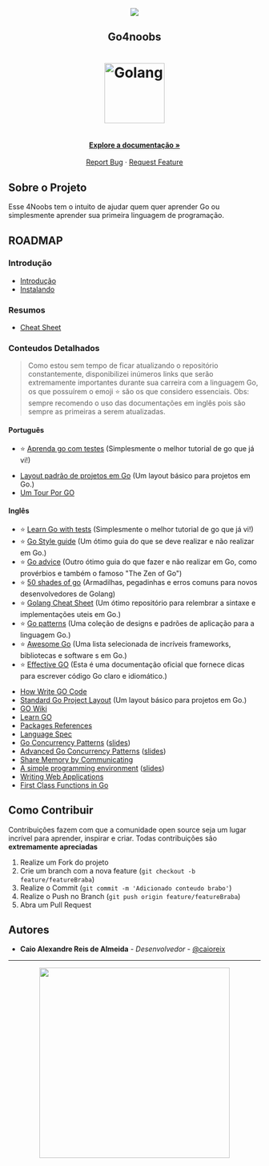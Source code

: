 <!-- Logo 4noobs -->

<p align="center">
  <a href="https://github.com/he4rt/4noobs" target="_blank">
    <img src="./images/4noobs_header.svg">
  </a>
</p>

<!-- Title -->

<p align="center">
  <h2 align="center">Go4noobs</h2>

  <h1 align="center"><img src="./images/go_logo.svg" alt="Golang" width="120"></h1>
  
  <p align="center">
    <br />
    <a href="#ROADMAP"><strong>Explore a documentação »</strong></a>
    <br />
    <br />
    <a href="https://github.com/gaviusking/Go4Noobs/issues/new">Report Bug</a>
    ·
    <a href="https://github.com/gaviusking/Go4Noobs/issues/new">Request Feature</a>
  </p>
</p>

 <!-- ABOUT THE PROJECT -->

## Sobre o Projeto
Esse 4Noobs tem o intuito de ajudar quem quer aprender Go ou simplesmente aprender sua primeira linguagem de programação.

<!-- ROADMAP OF PROJECT -->

## ROADMAP

### Introdução

- [Introdução](./modules/introducao.md#introdução)
- [Instalando](./modules/instalando.md#instalando)

### Resumos

- [Cheat Sheet](./modules/cheat-sheet.md#cheat-sheet)

### Conteudos Detalhados

> Como estou sem tempo de ficar atualizando o repositório constantemente, disponibilizei inúmeros links que serão extremamente importantes durante sua carreira com a linguagem Go, os que possuírem o emoji ⭐ são os que considero essenciais. Obs: sempre recomendo o uso das documentações em inglês pois são sempre as primeiras a serem atualizadas.

#### Português

- ⭐ [Aprenda go com testes](https://quii.gitbook.io/learn-go-with-tests/) (Simplesmente o melhor tutorial de go que já vi!)
>
- [Layout padrão de projetos em Go](https://github.com/golang-standards/project-layout/blob/master/README_ptBR.md) (Um layout básico para projetos em Go.)
- [Um Tour Por GO](https://go-tour-br.appspot.com/welcome/1)

#### Inglês

- ⭐ [Learn Go with tests](https://quii.gitbook.io/learn-go-with-tests/) (Simplesmente o melhor tutorial de go que já vi!)
- ⭐ [Go Style guide](https://github.com/bahlo/go-styleguide) (Um ótimo guia do que se deve realizar e não realizar em Go.)
- ⭐ [Go advice](https://github.com/cristaloleg/go-advice) (Outro ótimo guia do que fazer e não realizar em Go, como provérbios e também o famoso "The Zen of Go")
- ⭐ [50 shades of go](http://devs.cloudimmunity.com/gotchas-and-common-mistakes-in-go-golang/) (Armadilhas, pegadinhas e erros comuns para novos desenvolvedores de Golang)
- ⭐ [Golang Cheat Sheet](https://github.com/a8m/golang-cheat-sheet) (Um ótimo repositório para relembrar a sintaxe e implementações uteis em Go.)
- ⭐ [Go patterns](https://github.com/tmrts/go-patterns) (Uma coleção de designs e padrões de aplicação para a linguagem Go.)
- ⭐ [Awesome Go](https://github.com/avelino/awesome-go) (Uma lista selecionada de incríveis frameworks, bibliotecas e software s em Go.)
- ⭐ [Effective GO](https://golang.org/doc/effective_go.html) (Esta é uma documentação oficial que fornece dicas para escrever código Go claro e idiomático.)
>
- [How Write GO Code](https://golang.org/doc/code.html)
- [Standard Go Project Layout](https://github.com/golang-standards/project-layout) (Um layout básico para projetos em Go.)
- [GO Wiki](https://github.com/golang/go/wiki)
- [Learn GO](https://github.com/golang/go/wiki/Learn)
- [Packages References](https://golang.org/pkg/)
- [Language Spec](https://golang.org/ref/spec)
- [Go Concurrency Patterns](https://www.youtube.com/watch?v=f6kdp27TYZs&ab_channel=GoogleDevelopers) ([slides](https://talks.golang.org/2012/concurrency.slide#1))
- [Advanced Go Concurrency Patterns](https://www.youtube.com/watch?v=QDDwwePbDtw&ab_channel=GoogleDevelopers) ([slides](https://talks.golang.org/2013/advconc.slide#1))
- [Share Memory by Communicating](https://golang.org/doc/codewalk/sharemem/)
- [A simple programming environment](https://vimeo.com/53221558) ([slides](https://talks.golang.org/2012/simple.slide))
- [Writing Web Applications](https://golang.org/doc/articles/wiki/)
- [First Class Functions in Go](https://golang.org/doc/codewalk/functions/)

<!-- CONTRIBUTING -->
## Como Contribuir

Contribuições fazem com que a comunidade open source seja um lugar incrível para aprender, inspirar e criar. Todas contribuições
são **extremamente apreciadas**

1. Realize um Fork do projeto
2. Crie um branch com a nova feature (`git checkout -b feature/featureBraba`)
3. Realize o Commit (`git commit -m 'Adicionado conteudo brabo'`)
4. Realize o Push no Branch (`git push origin feature/featureBraba`)
5. Abra um Pull Request

## Autores

- **Caio Alexandre Reis de Almeida** - _Desenvolvedor_ - [@caioreix](https://twitter.com/caioreix)

---

<p align="center">
  <a href="https://github.com/he4rt/4noobs" target="_blank">
    <img src="./images/4noobs_footer.svg" width="380">
  </a>
</p>